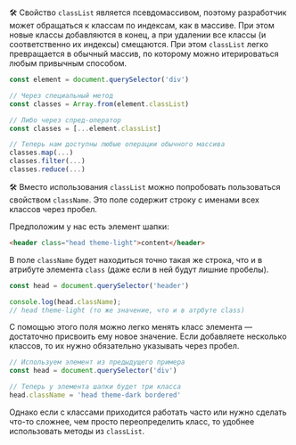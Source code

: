 🛠 Свойство `classList` является псевдомассивом, поэтому разработчик может обращаться к классам по индексам, как в массиве. При этом новые классы добавляются в конец, а при удалении все классы (и соответственно их индексы) смещаются. При этом `classList` легко превращается в обычный массив, по которому можно итерироваться любым привычным способом.

```js
const element = document.querySelector('div')

// Через специальный метод
const classes = Array.from(element.classList)

// Либо через спред-оператор
const classes = [...element.classList]

// Теперь нам доступны любые операции обычного массива
classes.map(...)
classes.filter(...)
classes.reduce(...)
```

🛠 Вместо использования `classList` можно попробовать пользоваться свойством `className`. Это поле содержит строку с именами всех классов через пробел.

Предположим у нас есть элемент шапки:

```html
<header class="head theme-light">content</header>
```

В поле `className` будет находиться точно такая же строка, что и в атрибуте элемента `class` (даже если в ней будут лишние пробелы).

```js
const head = document.querySelector('header')

console.log(head.className);
// head theme-light (то же значение, что и в атрбуте class)
```

С помощью этого поля можно легко менять класс элемента — достаточно присвоить ему новое значение. Если добавляете несколько классов, то их нужно обязательно указывать через пробел.

```js
// Используем элемент из предыдущего примера
const head = document.querySelector('div')

// Теперь у элемента шапки будет три класса
head.className = 'head theme-dark bordered'
```

Однако если с классами приходится работать часто или нужно сделать что-то сложнее, чем просто переопределить класс, то удобнее использовать методы из `classList`.
